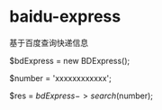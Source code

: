 # baidu-express
基于百度查询快递信息

$bdExpress = new BDExpress();

$number = 'xxxxxxxxxxxx';

$res = $bdExpress->search($number);

